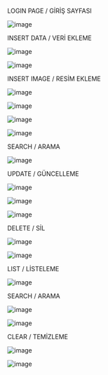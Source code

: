 LOGIN PAGE / GİRİŞ SAYFASI

![image](https://github.com/Sevda-Karahan/Full-Stack-Web-Developer-Course-Exercises/assets/116480291/c79b8e84-b980-4ac5-80b2-c0d7508c0c6e)

INSERT DATA / VERİ EKLEME

![image](https://github.com/Sevda-Karahan/Full-Stack-Web-Developer-Course-Exercises/assets/116480291/55faa5ed-5d2f-40a5-a56a-8350c2c238d6)

![image](https://github.com/Sevda-Karahan/Full-Stack-Web-Developer-Course-Exercises/assets/116480291/14c7c166-dceb-4bc1-afa5-4bd805bcac08)

INSERT IMAGE / RESİM EKLEME

![image](https://github.com/Sevda-Karahan/Full-Stack-Web-Developer-Course-Exercises/assets/116480291/bdb2bf12-9995-4bec-bc87-99067783caa8)

![image](https://github.com/Sevda-Karahan/Full-Stack-Web-Developer-Course-Exercises/assets/116480291/be77d7a6-758f-4a24-976f-eeff194c9ceb)

![image](https://github.com/Sevda-Karahan/Full-Stack-Web-Developer-Course-Exercises/assets/116480291/5d3159d0-6f04-4f07-8ed5-c7f6624a42cc)

![image](https://github.com/Sevda-Karahan/Full-Stack-Web-Developer-Course-Exercises/assets/116480291/bc8e5a8b-8514-4a38-999f-dd4e6097e50e)

SEARCH / ARAMA

![image](https://github.com/Sevda-Karahan/Full-Stack-Web-Developer-Course-Exercises/assets/116480291/3d4acfd2-dcf8-4b59-9384-95cfd66b3eba)

UPDATE / GÜNCELLEME

![image](https://github.com/Sevda-Karahan/Full-Stack-Web-Developer-Course-Exercises/assets/116480291/ccaf4fad-72de-495d-b0f5-c9f5022456af)

![image](https://github.com/Sevda-Karahan/Full-Stack-Web-Developer-Course-Exercises/assets/116480291/990abb2d-571b-4862-92e4-b456898ec3be)

![image](https://github.com/Sevda-Karahan/Full-Stack-Web-Developer-Course-Exercises/assets/116480291/ab281e4d-677e-4014-8d2d-19fee0d30bdb)

DELETE / SİL

![image](https://github.com/Sevda-Karahan/Full-Stack-Web-Developer-Course-Exercises/assets/116480291/51060116-56cd-413a-8418-c15ac942fbf5)

![image](https://github.com/Sevda-Karahan/Full-Stack-Web-Developer-Course-Exercises/assets/116480291/3f9dc1ba-c8ad-454f-a8d2-21ae7d0eacd3)

LIST / LİSTELEME

![image](https://github.com/Sevda-Karahan/Full-Stack-Web-Developer-Course-Exercises/assets/116480291/87159755-285c-4a2f-9038-57c489a89cc5)

SEARCH / ARAMA

![image](https://github.com/Sevda-Karahan/Full-Stack-Web-Developer-Course-Exercises/assets/116480291/8425a341-a5a0-4348-8d1f-c3a863b550a0)

![image](https://github.com/Sevda-Karahan/Full-Stack-Web-Developer-Course-Exercises/assets/116480291/a4b9ae2d-f1fb-4edd-bb93-24b274d27fd3)

CLEAR / TEMİZLEME

![image](https://github.com/Sevda-Karahan/Full-Stack-Web-Developer-Course-Exercises/assets/116480291/86bebabd-9897-442d-ada7-d788ba00fca9)

![image](https://github.com/Sevda-Karahan/Full-Stack-Web-Developer-Course-Exercises/assets/116480291/fdfaf731-f36b-4824-bba1-2e5299fd0ab4)

